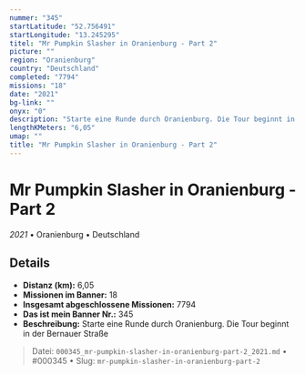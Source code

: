 ```yaml
---
nummer: "345"
startLatitude: "52.756491"
startLongitude: "13.245295"
titel: "Mr Pumpkin Slasher in Oranienburg - Part 2"
picture: ""
region: "Oranienburg"
country: "Deutschland"
completed: "7794"
missions: "18"
date: "2021"
bg-link: ""
onyx: "0"
description: "Starte eine Runde durch Oranienburg. Die Tour beginnt in der Bernauer Straße"
lengthKMeters: "6,05"
umap: ""
title: "Mr Pumpkin Slasher in Oranienburg - Part 2"
---
```

# Mr Pumpkin Slasher in Oranienburg - Part 2

*2021* • Oranienburg • Deutschland



## Details
- **Distanz (km):** 6,05
- **Missionen im Banner:** 18
- **Insgesamt abgeschlossene Missionen:** 7794
- **Das ist mein Banner Nr.:** 345
- **Beschreibung:** Starte eine Runde durch Oranienburg. Die Tour beginnt in der Bernauer Straße



> Datei: `000345_mr-pumpkin-slasher-in-oranienburg-part-2_2021.md` • #000345 • Slug: `mr-pumpkin-slasher-in-oranienburg-part-2`

